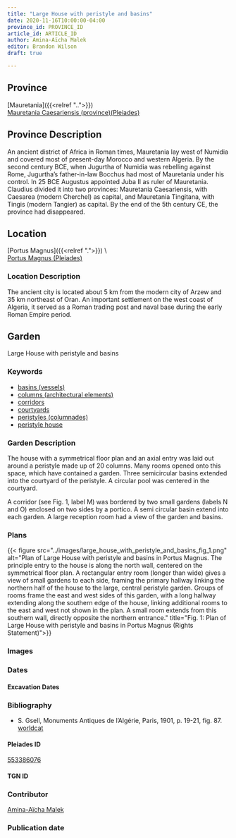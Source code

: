 ```yaml
---
title: "Large House with peristyle and basins"
date: 2020-11-16T10:00:00-04:00
province_id: PROVINCE_ID
article_id: ARTICLE_ID
author: Amina-Aïcha Malek
editor: Brandon Wilson
draft: true

---
```


## Province

[Mauretania]({{<relref "..">}}) \
[Mauretania Caesariensis (province)(Pleiades)](https://pleiades.stoa.org/places/981532)

## Province Description

An ancient district of Africa in Roman times, Mauretania lay west of Numidia and covered most of present-day Morocco and western Algeria. By the second century BCE, when Jugurtha of Numidia was rebelling against Rome, Jugurtha’s father-in-law Bocchus had most of Mauretania under his control. In 25 BCE Augustus appointed Juba II as ruler of Mauretania. Claudius divided it into two provinces: Mauretania Caesariensis, with Caesarea (modern Cherchel) as capital, and Mauretania Tingitana, with Tingis (modern Tangier) as capital. By the end of the 5th century CE, the province had disappeared.

## Location

[Portus Magnus]({{<relref ".">}}) \  
[Portus Magnus (Pleiades)](https://pleiades.stoa.org/places/285503)

### Location Description

The ancient city is located about 5 km from the modern city of Arzew and 35 km northeast of Oran. An important settlement on the west coast of Algeria, it served as a Roman trading post and naval base during the early Roman Empire period.

<!--## Sublocation-->

<!--### Sublocation Description-->

## Garden

Large House with peristyle and basins

### Keywords

- [basins (vessels)](http://vocab.getty.edu/page/aat/300045614)
- [columns (architectural elements)](http://vocab.getty.edu/page/aat/300001571)
- [corridors](http://vocab.getty.edu/page/aat/300004294)
- [courtyards](http://vocab.getty.edu/page/aat/300004095)
- [peristyles (columnades)](http://vocab.getty.edu/page/aat/300004029)
- [peristyle house](http://vocab.getty.edu/page/aat/300005452)

### Garden Description

The house with a symmetrical floor plan and an axial entry was laid out around a peristyle made up of 20 columns.  Many rooms opened onto this space, which have contained a garden. Three semicircular basins extended into the courtyard of the peristyle. A circular pool was centered in the courtyard.

A corridor (see Fig. 1, label M) was bordered by two small gardens (labels N and O) enclosed on two sides by a portico. A semi circular basin extend into each garden. A large reception room had a view of the garden and basins.

### Plans

{{< figure src="../images/large_house_with_peristyle_and_basins_fig_1.png" alt="Plan of Large House with peristyle and basins in Portus Magnus. The principle entry to the house is along the north wall, centered on the symmetrical floor plan. A rectangular entry room (longer than wide) gives a view of small gardens to each side, framing the primary hallway linking the northern half of the house to the large, central peristyle garden. Groups of rooms frame the east and west sides of this garden, with a long hallway extending along the southern edge of the house, linking additional rooms to the east and west not shown in the plan. A small room extends from this southern wall, directly opposite the northern entrance." title="Fig. 1: Plan of Large House with peristyle and basins in Portus Magnus (Rights Statement)">}}

### Images

### Dates

#### Excavation Dates

### Bibliography

* S. Gsell, Monuments Antiques de l’Algérie, Paris, 1901, p. 19-21, fig. 87. [worldcat](https://www.worldcat.org/title/monuments-antiques-de-lalgerie-tome-second/oclc/491461100)

#### Pleiades ID

[553386076](https://pleiades.stoa.org/places/553386076)

#### TGN ID

### Contributor

[Amina-Aïcha Malek](http://worldcat.org/identities/lccn-n2012075871/)

### Publication date

<!--07 July 2020-->

<!--### Related articles-->

<!-- Links to other related articles. Leave blank for now -->
